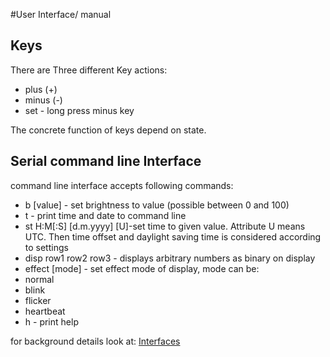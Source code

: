 #User Interface/ manual

## Keys
There are Three different Key actions:
* plus (+)
* minus (-)
* set - long press minus key

The concrete function of keys depend on state.

## Serial command line Interface
command line interface accepts following commands:
* b [value] - set brightness to value (possible between 0 and 100)
* t - print time and date to command line
* st H:M\[:S\] \[d.m.yyyy\] \[U\]-set time to given value. Attribute U means UTC. Then time offset and daylight saving time is considered according to settings
* disp row1 row2 row3 - displays arbitrary numbers as binary on display
* effect [mode] - set effect mode of display, mode can be:
* normal
* blink
* flicker
* heartbeat
* h - print help

for background details look at: [Interfaces](Interfaces.md)


